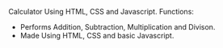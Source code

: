 Calculator Using HTML, CSS and Javascript.
Functions:
 - Performs Addition, Subtraction, Multiplication and Divison.
 - Made Using HTML, CSS and basic Javascript.
   
   
